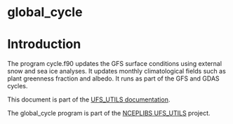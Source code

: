 
# global_cycle

# Introduction

The program cycle.f90 updates the GFS surface conditions using
external snow and sea ice analyses. It updates monthly climatological
fields such as plant greenness fraction and albedo. It runs as part of
the GFS and GDAS cycles.

This document is part of the <a href="../index.html">UFS_UTILS
documentation</a>.

The global_cycle program is part of the [NCEPLIBS
UFS_UTILS](https://github.com/NOAA-EMC/UFS_UTILS) project.
